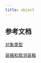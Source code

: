 ```yaml
---
title: object
---
```


## 参考文档

[对象类型](https://docs.microsoft.com/zh-cn/dotnet/csharp/language-reference/builtin-types/reference-types#the-object-type)

[装箱和取消装箱](https://docs.microsoft.com/zh-cn/dotnet/csharp/programming-guide/types/boxing-and-unboxing)
